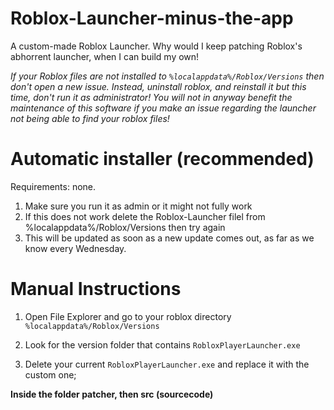 # Roblox-Launcher-minus-the-app

A custom-made Roblox Launcher. Why would I keep patching Roblox's abhorrent launcher, when I can build my own! 

_If your Roblox files are not installed to ``%localappdata%/Roblox/Versions`` then don't open a new issue. Instead, uninstall roblox, and reinstall it but this time, don't run it as administrator! You will not in anyway benefit the maintenance of this software if you make an issue regarding the launcher not being able to find your roblox files!_

# Automatic installer (recommended)

Requirements: none.

1. Make sure you run it as admin or it might not fully work
2. If this does not work delete the Roblox-Launcher filel from %localappdata%/Roblox/Versions then try again
3. This will be updated as soon as a new update comes out, as far as we know every Wednesday.
# Manual Instructions

1. Open File Explorer and go to your roblox directory ``%localappdata%/Roblox/Versions``

2. Look for the version folder that contains `RobloxPlayerLauncher.exe`

3. Delete your current `RobloxPlayerLauncher.exe` and replace it with the custom one;
   
**Inside the folder patcher, then src (sourcecode)**
